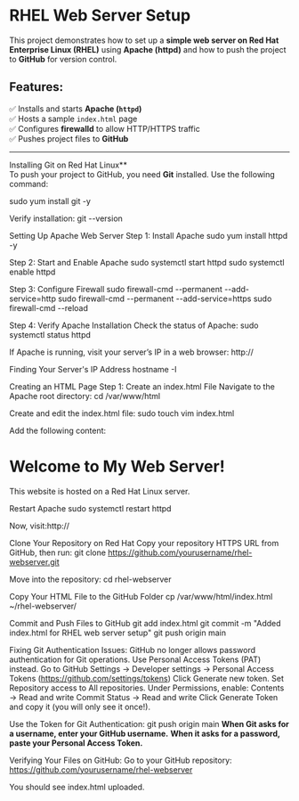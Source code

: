 # RHEL Web Server Setup

This project demonstrates how to set up a **simple web server on Red Hat Enterprise Linux (RHEL)** using **Apache (httpd)** and how to push the project to **GitHub** for version control.  

## Features:
✅ Installs and starts **Apache (`httpd`)**  
✅ Hosts a sample `index.html` page  
✅ Configures **firewalld** to allow HTTP/HTTPS traffic  
✅ Pushes project files to **GitHub**  

---

Installing Git on Red Hat Linux**  
To push your project to GitHub, you need **Git** installed. Use the following command:  

sudo yum install git -y

Verify installation:
git --version

Setting Up Apache Web Server
Step 1: Install Apache
sudo yum install httpd -y

Step 2: Start and Enable Apache
sudo systemctl start httpd
sudo systemctl enable httpd

Step 3: Configure Firewall
sudo firewall-cmd --permanent --add-service=http
sudo firewall-cmd --permanent --add-service=https
sudo firewall-cmd --reload

Step 4: Verify Apache Installation
Check the status of Apache:
sudo systemctl status httpd

If Apache is running, visit your server’s IP in a web browser:
http://<your-server-ip>

Finding Your Server's IP Address
hostname -I

Creating an HTML Page
Step 1: Create an index.html File
Navigate to the Apache root directory:
cd /var/www/html

Create and edit the index.html file:
sudo touch vim index.html

Add the following content:
<!DOCTYPE html>
<html>
<head>
    <title>My RHEL Web Server</title>
</head>
<body>
    <h1>Welcome to My Web Server!</h1>
    <p>This website is hosted on a Red Hat Linux server.</p>
</body>
</html>

Restart Apache
sudo systemctl restart httpd

Now, visit:http://<your-server-ip>

Clone Your Repository on Red Hat
Copy your repository HTTPS URL from GitHub, then run:
git clone https://github.com/yourusername/rhel-webserver.git

Move into the repository:
cd rhel-webserver

Copy Your HTML File to the GitHub Folder
cp /var/www/html/index.html ~/rhel-webserver/

Commit and Push Files to GitHub
git add index.html
git commit -m "Added index.html for RHEL web server setup"
git push origin main

Fixing Git Authentication Issues:
GitHub no longer allows password authentication for Git operations. Use Personal Access Tokens (PAT) instead.
Go to GitHub Settings → Developer settings → Personal Access Tokens
(https://github.com/settings/tokens)
Click Generate new token.
Set Repository access to All repositories.
Under Permissions, enable:
Contents → Read and write
Commit Status → Read and write
Click Generate Token and copy it (you will only see it once!).

Use the Token for Git Authentication:
git push origin main
**When Git asks for a username, enter your GitHub username.**
**When it asks for a password, paste your Personal Access Token.**

Verifying Your Files on GitHub:
Go to your GitHub repository:
https://github.com/yourusername/rhel-webserver

You should see index.html uploaded.
